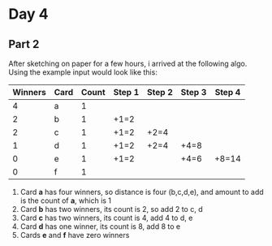 # Day 4

## Part 2

After sketching on paper for a few hours, i arrived at the following algo. Using the example input would look like this:

|Winners|Card|Count|Step 1|Step 2|Step 3|Step 4|
|--|--|--|--|--|--|--|
|4|a|1|    | |
|2|b|1|+1=2| |
|2|c|1|+1=2|+2=4|
|1|d|1|+1=2|+2=4|+4=8|
|0|e|1|+1=2| |+4=6|+8=14|
|0|f|1|    | |

1. Card __a__ has four winners, so distance is four (b,c,d,e), and amount to add is the count of __a__, which is 1
1. Card __b__ has two winners, its count is 2, so add 2 to c, d
1. Card __c__ has two winners, its count is 4, add 4 to d, e
1. Card __d__ has one winner, its count is 8, add 8 to e
1. Cards __e__ and __f__ have zero winners